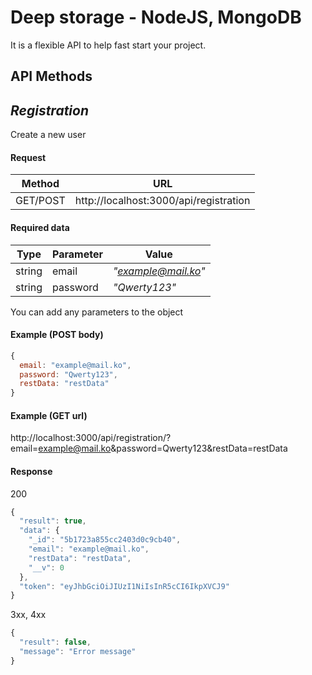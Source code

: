 # Deep storage - NodeJS, MongoDB
It is a flexible API to help fast start your project.

## API Methods



## *Registration*



Create a new user

#### Request
Method | URL
------------ | -------------
GET/POST|http://localhost:3000/api/registration

#### Required data
Type | Parameter | Value
------------ | ------------- | -------------
string | email | *"example@mail.ko"*
string | password | *"Qwerty123"*
You can add any parameters to the object

#### Example (POST body)
```javascript
{
  email: "example@mail.ko",
  password: "Qwerty123",
  restData: "restData"
}
```

#### Example (GET url)
http://localhost:3000/api/registration/?email=example@mail.ko&password=Qwerty123&restData=restData

#### Response
200
```javascript
{
  "result": true,
  "data": {
    "_id": "5b1723a855cc2403d0c9cb40",
    "email": "example@mail.ko",
    "restData": "restData",
    "__v": 0
  },
  "token": "eyJhbGciOiJIUzI1NiIsInR5cCI6IkpXVCJ9"
}
```

3xx, 4xx
```javascript
{
  "result": false,
  "message": "Error message"
}
```

